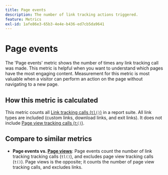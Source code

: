 ```yaml
---
title: Page events
description: The number of link tracking actions triggered.
feature: Metrics
exl-id: 1afe86e3-65b3-4e4e-b436-ed7cb5da9641
---
```

# Page events

The 'Page events' metric shows the number of times any link tracking call was made. This metric is helpful when you want to understand which pages have the most engaging content. Measurement for this metric is most valuable when a visitor can perform an action on the page without navigating to a new page.

## How this metric is calculated

This metric counts all [Link tracking calls (`tl()`)](/help/implement/vars/functions/tl-method.md) in a report suite. All link types are included (custom links, download links, and exit links). It does not include [Page view tracking calls (`t()`)](/help/implement/vars/functions/t-method.md).

## Compare to similar metrics

* **Page events vs. [Page views](page-views.md)**: Page events count the number of link tracking tracking calls (`tl()`), and excludes page view tracking calls (`t()`). Page views is the opposite; it counts the number of page view tracking calls, and excludes links.
